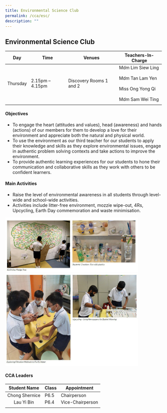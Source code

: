 ```yaml
---
title: Environmental Science Club
permalink: /cca/esc/
description: ""
---
```

## Environmental Science Club

| **Day** | **Time** | **Venues** | **Teachers-In-Charge** |
|:---:|---|---|---|
| Thursday | 2.15pm – 4.15pm | Discovery Rooms 1 and 2 | Mdm Lim Siew Ling<br><br>Mdm Tan Lam Yen<br><br>Miss Ong Yong Qi  <br><br>Mdm Sam Wei Ting |
|  |  |  |  |

#### Objectives

*   To engage the heart (attitudes and values), head (awareness) and hands (actions) of our members for them to develop a love for their environment and appreciate both the natural and physical world.
*   To use the environment as our third teacher for our students to apply their knowledge and skills as they explore environmental issues, engage in authentic problem solving contexts and take actions to improve the environment.
*   To provide authentic learning experiences for our students to hone their communication and collaborative skills as they work with others to be confident learners.

#### Main Activities

*   Raise the level of environmental awareness in all students through level-wide and school-wide activities.
*   Activities include litter-free environment, mozzie wipe-out, 4Rs, Upcycling, Earth Day commemoration and waste minimisation.

<img src="/images/photo1668583472.jpeg" style="width:85%">

<img src="/images/photo1668583512.jpeg" style="width:85%">

#### CCA Leaders

| **Student Name** | **Class** | **Appointment** |
|:---:|---|---|
| Chong Shernice | P6.5 | Chairperson |
| Lau Yi Bin | P6.4 | Vice-Chairperson |
|  |  |  |
